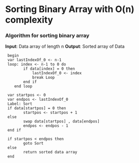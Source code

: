 # Sorting Binary Array with O(n) complexity


### Algorithm for sorting binary array
**Input**: Data array of length n
**Output**: Sorted array of Data


```
 begin
 var lastIndexOf_0 <- n-1 
 loop: index <- n-1 to 0 do
 		if data[index] = 0 then
 			lastIndexOf_0 <- index
			break Loop
		end if
	end loop	
 
 var startpos <- 0
 var endpos <- lastIndexOf_0
 Label: Sort
 if data[startpos] = 0 then
 		startpos <- startpos + 1
 else
 		swap data[startpos] , data[endpos]
 		endpos <- endpos - 1
 end if

 if startpos < endpos then
 		goto Sort
 else
 		return sorted data array
 end
```


